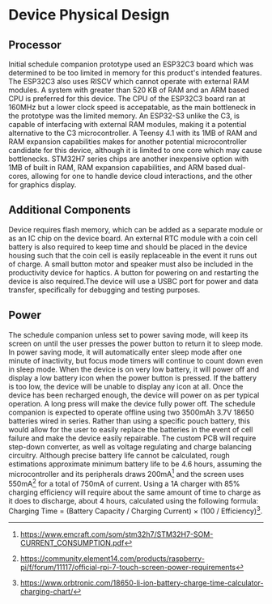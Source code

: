 # Device Physical Design
## Processor
Initial schedule companion prototype used an ESP32C3 board which was determined to be too limited in memory for this product's intended features. The ESP32C3 also uses RISCV which cannot operate with external RAM modules. A system with greater than 520 KB of RAM and an ARM based CPU is preferred for this device. The CPU of the ESP32C3 board ran at 160MHz but a lower clock speed is accepatable, as the main bottleneck in the prototype was the limited memory. An ESP32-S3 unlike the C3, is capable of interfacing with external RAM modules, making it a potential alternative to the C3 microcontroller. A Teensy 4.1 with its 1MB of RAM and RAM expansion capabilities makes for another potential microcontroller candidate for this device, although it is limited to one core which may cause bottlenecks. STM32H7 series chips are another inexpensive option with 1MB of built in RAM, RAM expansion capabilities, and ARM based dual-cores, allowing for one to handle device cloud interactions, and the other for graphics display.

## Additional Components
Device requires flash memory, which can be added as a separate module or as an IC chip on the device board. An external RTC module with a coin cell battery is also required to keep time and should be placed in the device housing such that the coin cell is easily replaceable in the event it runs out of charge. A small button motor and speaker must also be included in the productivity device for haptics. A button for powering on and restarting the device is also required.The device will use a USBC port for power and data transfer, specifically for debugging and testing purposes.

## Power
The schedule companion unless set to power saving mode, will keep its screen on until the user presses the power button to return it to sleep mode. In power saving mode, it will automatically enter sleep mode after one minute of inactivity, but focus mode timers will continue to count down even in sleep mode. When the device is on very low battery, it will power off and display a low battery icon when the power button is pressed. If the battery is too low, the device will be unable to display any icon at all. Once the device has been recharged enough, the device will power on as per typical operation. A long press will make the device fully power off. 
The schedule companion is expected to operate offline using two 3500mAh 3.7V 18650 batteries wired in series. Rather than using a specific pouch battery, this would allow for the user to easily replace the batteries in the event of cell failure and make the device easily repairable. The custom PCB will require step-down converter, as well as voltage regulating and charge balancing circuitry. Although precise battery life cannot be calculated, rough estimations approximate minimum battery life to be 4.6 hours, assuming the microcontroller and its peripherals draws 200mA[^1] and the screen uses 550mA[^2] for a total of 750mA of current. Using a 1A charger with 85% charging efficiency will require about the same amount of time to charge as it does to discharge, about 4 hours, calculated using the following formula: Charging Time = (Battery Capacity / Charging Current) × (100 / Efficiency)[^3]. 

[^1]:https://www.emcraft.com/som/stm32h7/STM32H7-SOM-CURRENT_CONSUMPTION.pdf
[^2]:https://community.element14.com/products/raspberry-pi/f/forum/11117/official-rpi-7-touch-screen-power-requirements
[^3]:https://www.orbtronic.com/18650-li-ion-battery-charge-time-calculator-charging-chart/
